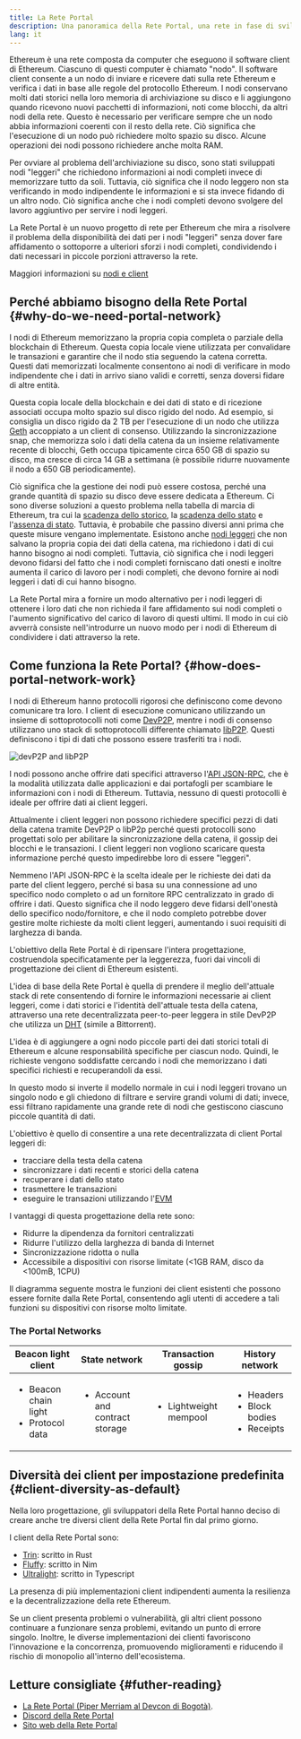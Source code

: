 ```yaml
---
title: La Rete Portal
description: Una panoramica della Rete Portal, una rete in fase di sviluppo progettata per supportare i client con risorse limitate.
lang: it
---
```


Ethereum è una rete composta da computer che eseguono il software client di Ethereum. Ciascuno di questi computer è chiamato "nodo". Il software client consente a un nodo di inviare e ricevere dati sulla rete Ethereum e verifica i dati in base alle regole del protocollo Ethereum. I nodi conservano molti dati storici nella loro memoria di archiviazione su disco e li aggiungono quando ricevono nuovi pacchetti di informazioni, noti come blocchi, da altri nodi della rete. Questo è necessario per verificare sempre che un nodo abbia informazioni coerenti con il resto della rete. Ciò significa che l'esecuzione di un nodo può richiedere molto spazio su disco. Alcune operazioni dei nodi possono richiedere anche molta RAM.

Per ovviare al problema dell'archiviazione su disco, sono stati sviluppati nodi "leggeri" che richiedono informazioni ai nodi completi invece di memorizzare tutto da soli. Tuttavia, ciò significa che il nodo leggero non sta verificando in modo indipendente le informazioni e si sta invece fidando di un altro nodo. Ciò significa anche che i nodi completi devono svolgere del lavoro aggiuntivo per servire i nodi leggeri.

La Rete Portal è un nuovo progetto di rete per Ethereum che mira a risolvere il problema della disponibilità dei dati per i nodi "leggeri" senza dover fare affidamento o sottoporre a ulteriori sforzi i nodi completi, condividendo i dati necessari in piccole porzioni attraverso la rete.

Maggiori informazioni su [nodi e client](/developers/docs/nodes-and-clients/)

## Perché abbiamo bisogno della Rete Portal {#why-do-we-need-portal-network}

I nodi di Ethereum memorizzano la propria copia completa o parziale della blockchain di Ethereum. Questa copia locale viene utilizzata per convalidare le transazioni e garantire che il nodo stia seguendo la catena corretta. Questi dati memorizzati localmente consentono ai nodi di verificare in modo indipendente che i dati in arrivo siano validi e corretti, senza doversi fidare di altre entità.

Questa copia locale della blockchain e dei dati di stato e di ricezione associati occupa molto spazio sul disco rigido del nodo. Ad esempio, si consiglia un disco rigido da 2 TB per l'esecuzione di un nodo che utilizza [Geth](https://geth.ethereum.org) accoppiato a un client di consenso. Utilizzando la sincronizzazione snap, che memorizza solo i dati della catena da un insieme relativamente recente di blocchi, Geth occupa tipicamente circa 650 GB di spazio su disco, ma cresce di circa 14 GB a settimana (è possibile ridurre nuovamente il nodo a 650 GB periodicamente).

Ciò significa che la gestione dei nodi può essere costosa, perché una grande quantità di spazio su disco deve essere dedicata a Ethereum. Ci sono diverse soluzioni a questo problema nella tabella di marcia di Ethereum, tra cui la [scadenza dello storico](/roadmap/statelessness/#history-expiry), la [scadenza dello stato](/roadmap/statelessness/#state-expiry) e l'[assenza di stato](/roadmap/statelessness/). Tuttavia, è probabile che passino diversi anni prima che queste misure vengano implementate. Esistono anche [nodi leggeri](/developers/docs/nodes-and-clients/light-clients/) che non salvano la propria copia dei dati della catena, ma richiedono i dati di cui hanno bisogno ai nodi completi. Tuttavia, ciò significa che i nodi leggeri devono fidarsi del fatto che i nodi completi forniscano dati onesti e inoltre aumenta il carico di lavoro per i nodi completi, che devono fornire ai nodi leggeri i dati di cui hanno bisogno.

La Rete Portal mira a fornire un modo alternativo per i nodi leggeri di ottenere i loro dati che non richieda il fare affidamento sui nodi completi o l'aumento significativo del carico di lavoro di questi ultimi. Il modo in cui ciò avverrà consiste nell'introdurre un nuovo modo per i nodi di Ethereum di condividere i dati attraverso la rete.

## Come funziona la Rete Portal? {#how-does-portal-network-work}

I nodi di Ethereum hanno protocolli rigorosi che definiscono come devono comunicare tra loro. I client di esecuzione comunicano utilizzando un insieme di sottoprotocolli noti come [DevP2P](/developers/docs/networking-layer/#devp2p), mentre i nodi di consenso utilizzano uno stack di sottoprotocolli differente chiamato [libP2P](/developers/docs/networking-layer/#libp2p). Questi definiscono i tipi di dati che possono essere trasferiti tra i nodi.

![devP2P and libP2P](portal-network-devp2p-libp2p.png)

I nodi possono anche offrire dati specifici attraverso l'[API JSON-RPC](/developers/docs/apis/json-rpc/), che è la modalità utilizzata dalle applicazioni e dai portafogli per scambiare le informazioni con i nodi di Ethereum. Tuttavia, nessuno di questi protocolli è ideale per offrire dati ai client leggeri.

Attualmente i client leggeri non possono richiedere specifici pezzi di dati della catena tramite DevP2P o libP2p perché questi protocolli sono progettati solo per abilitare la sincronizzazione della catena, il gossip dei blocchi e le transazioni. I client leggeri non vogliono scaricare questa informazione perché questo impedirebbe loro di essere "leggeri".

Nemmeno l'API JSON-RPC è la scelta ideale per le richieste dei dati da parte del client leggero, perché si basa su una connessione ad uno specifico nodo completo o ad un fornitore RPC centralizzato in grado di offrire i dati. Questo significa che il nodo leggero deve fidarsi dell'onestà dello specifico nodo/fornitore, e che il nodo completo potrebbe dover gestire molte richieste da molti client leggeri, aumentando i suoi requisiti di larghezza di banda.

L'obiettivo della Rete Portal è di ripensare l'intera progettazione, costruendola specificatamente per la leggerezza, fuori dai vincoli di progettazione dei client di Ethereum esistenti.

L'idea di base della Rete Portal è quella di prendere il meglio dell'attuale stack di rete consentendo di fornire le informazioni necessarie ai client leggeri, come i dati storici e l'identità dell'attuale testa della catena, attraverso una rete decentralizzata peer-to-peer leggera in stile DevP2P che utilizza un [DHT](https://en.wikipedia.org/wiki/Distributed_hash_table) (simile a Bittorrent).

L'idea è di aggiungere a ogni nodo piccole parti dei dati storici totali di Ethereum e alcune responsabilità specifiche per ciascun nodo. Quindi, le richieste vengono soddisfatte cercando i nodi che memorizzano i dati specifici richiesti e recuperandoli da essi.

In questo modo si inverte il modello normale in cui i nodi leggeri trovano un singolo nodo e gli chiedono di filtrare e servire grandi volumi di dati; invece, essi filtrano rapidamente una grande rete di nodi che gestiscono ciascuno piccole quantità di dati.

L'obiettivo è quello di consentire a una rete decentralizzata di client Portal leggeri di:

- tracciare della testa della catena
- sincronizzare i dati recenti e storici della catena
- recuperare i dati dello stato
- trasmettere le transazioni
- eseguire le transazioni utilizzando l'[EVM](/developers/docs/evm/)

I vantaggi di questa progettazione della rete sono:

- Ridurre la dipendenza da fornitori centralizzati
- Ridurre l'utilizzo della larghezza di banda di Internet
- Sincronizzazione ridotta o nulla
- Accessibile a dispositivi con risorse limitate (<1GB RAM, disco da <100mB, 1CPU)

Il diagramma seguente mostra le funzioni dei client esistenti che possono essere fornite dalla Rete Portal, consentendo agli utenti di accedere a tali funzioni su dispositivi con risorse molto limitate.

### The Portal Networks
| Beacon light client | State network | Transaction gossip | History network |
| ------------------- | ------------- | ------------------ | --------------- |
| <ul><li>Beacon chain light</li><li>Protocol data</li></ul> | <ul><li>Account and contract storage</li></ul> | <ul><li>Lightweight mempool</li></ul> | <ul><li>Headers</li><li>Block bodies</li><li>Receipts</li></ul> |

## Diversità dei client per impostazione predefinita {#client-diversity-as-default}

Nella loro progettazione, gli sviluppatori della Rete Portal hanno deciso di creare anche tre diversi client della Rete Portal fin dal primo giorno.

I client della Rete Portal sono:

- [Trin](https://github.com/ethereum/trin): scritto in Rust
- [Fluffy](https://nimbus.team/docs/fluffy.html): scritto in Nim
- [Ultralight](https://github.com/ethereumjs/ultralight): scritto in Typescript

La presenza di più implementazioni client indipendenti aumenta la resilienza e la decentralizzazione della rete Ethereum.

Se un client presenta problemi o vulnerabilità, gli altri client possono continuare a funzionare senza problemi, evitando un punto di errore singolo. Inoltre, le diverse implementazioni dei clienti favoriscono l'innovazione e la concorrenza, promuovendo miglioramenti e riducendo il rischio di monopolio all'interno dell'ecosistema.

## Letture consigliate {#futher-reading}

- [La Rete Portal (Piper Merriam al Devcon di Bogotà)](https://www.youtube.com/watch?v=0stc9jnQLXA).
- [Discord della Rete Portal](https://discord.gg/CFFnmE7Hbs)
- [Sito web della Rete Portal](https://www.ethportal.net/)
